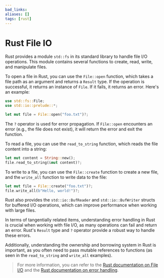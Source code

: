 ```yaml
---
bad_links: 
aliases: []
tags: [rust]
---
```

# Rust File IO

Rust provides a module `std::fs` in its standard library to handle file I/O operations. This module contains several functions to create, read, write, and manipulate files.

To open a file in Rust, you can use the `File::open` function, which takes a file path as an argument and returns a `Result` type. If the operation is successful, it returns an instance of `File`. If it fails, it returns an error. Here's an example:

```rust
use std::fs::File;
use std::io::prelude::*;

let mut file = File::open("foo.txt")?;
```

The `?` operator is used for error propagation. If `File::open` encounters an error (e.g., the file does not exist), it will return the error and exit the function.

To read a file, you can use the `read_to_string` function, which reads the file content into a string:

```rust
let mut content = String::new();
file.read_to_string(&mut content)?;
```

To write to a file, you can use the `File::create` function to create a new file, and the `write_all` function to write data to the file:

```rust
let mut file = File::create("foo.txt")?;
file.write_all(b"Hello, world!")?;
```

Rust also provides the `std::io::BufReader` and `std::io::BufWriter` structs for buffered I/O operations, which can improve performance when working with large files.

In terms of tangentially related items, understanding error handling in Rust is crucial when working with file I/O, as many operations can fail and return an error. Rust's `Result` type and `?` operator provide a robust way to handle these errors.

Additionally, understanding the ownership and borrowing system in Rust is important, as you often need to pass mutable references to functions (as seen in the `read_to_string` and `write_all` examples).

> For more information, you can refer to the [Rust documentation on File I/O](https://doc.rust-lang.org/book/ch12-02-reading-a-file.html) and the [Rust documentation on error handling](https://doc.rust-lang.org/book/ch09-00-error-handling.html).